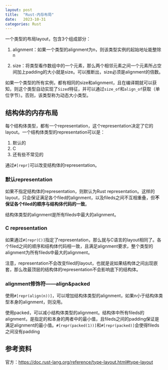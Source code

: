 ```yaml
---
layout: post
title:  "Rust-内存布局"
date:   2023-10-31 
categories: Rust
---
```

一个类型的布局layout，包含3个组成部分：

1. alignment：如果一个类型的alignment为n，则该类型实例的起始地址能整除n

2. size：将类型看作数组中的一个元素，那么两个相邻元素之间一个元素所占空间加上padding的大小就是size。可以推断出，size必须是alignment的倍数。

如果一个类型的所有实例，都有相同的size和alignment，且在编译期就可以获知，则这个类型自动实现了`Sized`特征，并可以通过`size_of`和`align_of`获取（单位字节）。否则，该类型称为动态大小类型。

## 结构体的内存布局

每个结构体类型，都有一个representation，这个representation决定了它的layout。一个结构体类型的representation可以是：

1. 默认的
2. C
3. 还有些不常见的

通过`#[repr]`可以改变结构体的representation。

### 默认representation

如果不指定结构体的representation，则默认为Rust representation。这样的layout，只会保证满足各个filed的alignment，以及fileds之间不互相重叠，但**不保证各个filed的顺序与结构体代码的一致**。

结构体类型的alignment是所有fileds中最大的alignment。

### C representation

如果通过`#[repr(C)]`指定了representation，那么就与C语言的layout相同了。各个filed之间的顺序和结构体代码相一致，且满足alignment要求，整个类型的alignment为所有fileds中最大的alignment。

注意，representation不会改变filed的layout，也就是说如果结构体之间出现嵌套，那么改最顶层的结构体的representation不会影响底下的结构体。

### alignment修饰符——align&packed

使用`#[repr(align(n))]`，可以增加结构体类型的alignment，如果n小于结构体类型本身的alignment，则没用。

使用packed，可以减小结构体类型的alignment。结构体中所有fileds的alignment，是指定的和本身的两者中的最小值，且fileds之间的padding保证是满足alignment的最小值。`#[repr(packed(1))]`和`#[repr(packed)]`会使得fileds之间没有padding

## 参考资料

官方：https://doc.rust-lang.org/reference/type-layout.html#type-layout